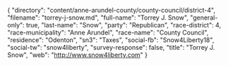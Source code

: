 {
  "directory": "content/anne-arundel-county/county-council/district-4",
  "filename": "torrey-j-snow.md",
  "full-name": "Torrey J. Snow",
  "general-only": true,
  "last-name": "Snow",
  "party": "Republican",
  "race-district": 4,
  "race-municipality": "Anne Arundel",
  "race-name": "County Council",
  "residence": "Odenton",
  "sn3": "Taxes",
  "social-fb": "Snow4Liberty18",
  "social-tw": "snow4liberty",
  "survey-response": false,
  "title": "Torrey J. Snow",
  "web": "http://www.snow4liberty.com"
}
